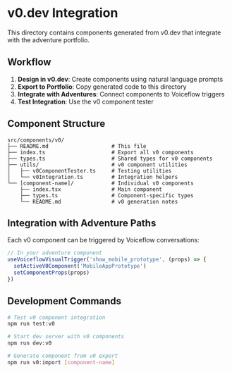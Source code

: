 # v0.dev Integration

This directory contains components generated from v0.dev that integrate with the adventure portfolio.

## Workflow

1. **Design in v0.dev**: Create components using natural language prompts
2. **Export to Portfolio**: Copy generated code to this directory
3. **Integrate with Adventures**: Connect components to Voiceflow triggers
4. **Test Integration**: Use the v0 component tester

## Component Structure

```
src/components/v0/
├── README.md                    # This file
├── index.ts                     # Export all v0 components
├── types.ts                     # Shared types for v0 components
├── utils/                       # v0 component utilities
│   ├── v0ComponentTester.ts     # Testing utilities
│   └── v0Integration.ts         # Integration helpers
└── [component-name]/            # Individual v0 components
    ├── index.tsx                # Main component
    ├── types.ts                 # Component-specific types
    └── README.md                # v0 generation notes
```

## Integration with Adventure Paths

Each v0 component can be triggered by Voiceflow conversations:

```typescript
// In your adventure component
useVoiceflowVisualTrigger('show_mobile_prototype', (props) => {
  setActiveV0Component('MobileAppPrototype')
  setComponentProps(props)
})
```

## Development Commands

```bash
# Test v0 component integration
npm run test:v0

# Start dev server with v0 components
npm run dev:v0

# Generate component from v0 export
npm run v0:import [component-name]
```